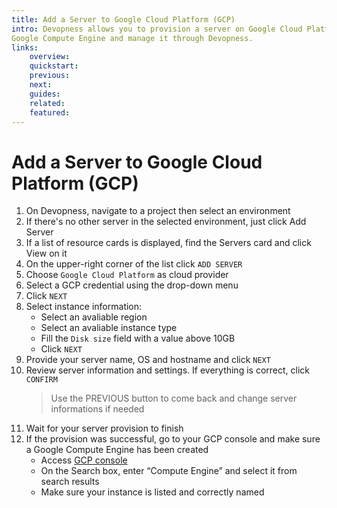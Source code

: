 ```yaml
---
title: Add a Server to Google Cloud Platform (GCP)
intro: Devopness allows you to provision a server on Google Cloud Platform using
Google Compute Engine and manage it through Devopness.
links:
    overview:
    quickstart:
    previous:
    next:
    guides:
    related:
    featured:
---
```


# Add a Server to Google Cloud Platform (GCP)
1. On Devopness, navigate to a project then select an environment
1. If there's no other server in the selected environment, just click Add Server
1. If a list of resource cards is displayed, find the Servers card and click View on it
1. On the upper-right corner of the list click `ADD SERVER`
1. Choose `Google Cloud Platform` as cloud provider
1. Select a GCP credential using the drop-down menu
1. Click `NEXT`
1. Select instance information:
    - Select an avaliable region
    - Select an avaliable instance type
    - Fill the `Disk size` field with a value above 10GB
    - Click `NEXT`
1. Provide your server name, OS and hostname and click `NEXT`
1. Review server information and settings. If everything is correct, click `CONFIRM`
    > Use the PREVIOUS button to come back and change server informations if needed
1. Wait for your server provision to finish 
1. If the provision was successful, go to your GCP console and make sure a Google Compute Engine has been created
    - Access [GCP console](https://console.cloud.google.com/)
    - On the Search box, enter “Compute Engine” and select it from search results
    - Make sure your instance is listed and correctly named